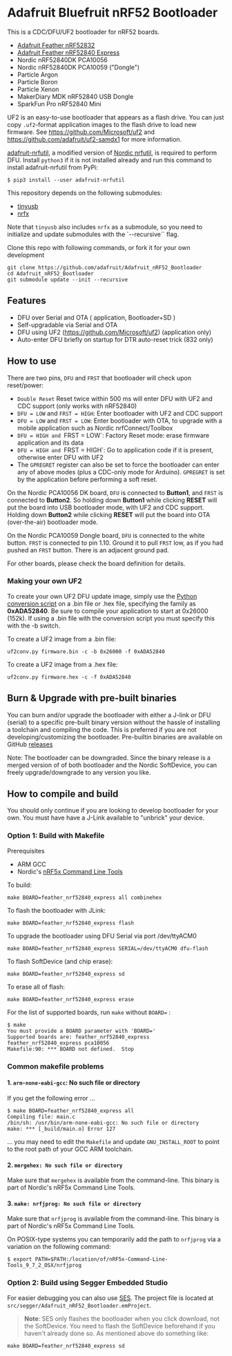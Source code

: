 # Adafruit Bluefruit nRF52 Bootloader

This is a CDC/DFU/UF2 bootloader for nRF52 boards.

- [Adafruit Feather nRF52832](https://www.adafruit.com/product/3406)
- [Adafruit Feather nRF52840 Express](https://www.adafruit.com/product/4062)
- Nordic nRF52840DK PCA10056
- Nordic nRF52840DK PCA10059 ("Dongle")
- Particle Argon
- Particle Boron
- Particle Xenon
- MakerDiary MDK nRF52840 USB Dongle
- SparkFun Pro nRF52840 Mini

UF2 is an easy-to-use bootloader that appears as a flash drive. You can just copy `.uf2`-format
application images to the flash drive to load new firmware.
See https://github.com/Microsoft/uf2 and https://github.com/adafruit/uf2-samdx1
for more information.

[adafruit-nrfutil](https://github.com/adafruit/Adafruit_nRF52_nrfutil),
a modified version of [Nordic nrfutil](https://github.com/NordicSemiconductor/pc-nrfutil),
is required to perform DFU.
Install `python3` if it is not installed already and run this command to install adafruit-nrfutil from PyPi:

```
$ pip3 install --user adafruit-nrfutil
```

This repository depends on the following submodules:

- [tinyusb](https://github.com/hathach/tinyusb)
- [nrfx](https://github.com/NordicSemiconductor/nrfx)

Note that `tinyusb` also includes `nrfx` as a submodule, so you need
to initialize and update  submodules with the `--recursive`` flag.

Clone this repo with following commands, or fork it for your own development

```
git clone https://github.com/adafruit/Adafruit_nRF52_Bootloader
cd Adafruit_nRF52_Bootloader
git submodule update --init --recursive
```

## Features

- DFU over Serial and OTA ( application, Bootloader+SD )
- Self-upgradable via Serial and OTA
- DFU using UF2 (https://github.com/Microsoft/uf2) (application only)
- Auto-enter DFU briefly on startup for DTR auto-reset trick (832 only)

## How to use

There are two pins, `DFU` and `FRST` that bootloader will check upon reset/power:

- `Double Reset` Reset twice within 500 ms will enter DFU with UF2 and CDC support (only works with nRF52840)
- `DFU = LOW` and `FRST = HIGH`: Enter bootloader with UF2 and CDC support
- `DFU = LOW` and `FRST = LOW`: Enter bootloader with OTA, to upgrade with a mobile application such as Nordic nrfConnect/Toolbox
- `DFU = HIGH and `FRST = LOW`: Factory Reset mode: erase firmware application and its data
- `DFU = HIGH and `FRST = HIGH`: Go to application code if it is present, otherwise enter DFU with UF2
- The `GPREGRET` register can also be set to force the bootloader can enter any of above modes (plus a CDC-only mode for Arduino).
`GPREGRET` is set by the application before performing a soft reset.

On the Nordic PCA10056 DK board, `DFU` is connected to **Button1**, and `FRST` is connected to **Button2**.
So holding down **Button1** while clicking **RESET** will put the board into USB bootloader mode, with UF2 and CDC support.
Holding down **Button2** while clicking **RESET** will put the board into OTA (over-the-air) bootloader mode.

On the Nordic PCA10059 Dongle board, `DFU` is connected to the white button.
`FRST` is connected to pin 1.10. Ground it to pull `FRST` low, as if you had pushed an `FRST`  button.
There is an adjacent ground pad.

For other boards, please check the board definition for details.

### Making your own UF2

To create your own UF2 DFU update image, simply use the [Python conversion script](https://github.com/Microsoft/uf2/blob/master/utils/uf2conv.py) on a .bin file or .hex file, specifying the family as **0xADA52840**. Be sure to compile your application to start at 0x26000 (152k). If using a .bin file with the conversion script you must specify this with the -b switch.

To create a UF2 image from a .bin file:
```
uf2conv.py firmware.bin -c -b 0x26000 -f 0xADA52840
```

To create a UF2 image from a .hex file:
```
uf2conv.py firmware.hex -c -f 0xADA52840
```

## Burn & Upgrade with pre-built binaries

You can burn and/or upgrade the bootloader with either a J-link or DFU (serial) to a specific pre-built binary version
without the hassle of installing a toolchain and compiling the code.
This is preferred if you are not developing/customizing the bootloader.
Pre-builtin binaries are available on GitHub [releases](https://github.com/adafruit/Adafruit_nRF52_Bootloader/releases)

Note: The bootloader can be downgraded. Since the binary release is a merged version of
of both bootloader and the Nordic SoftDevice, you can freely upgrade/downgrade to any version you like.

## How to compile and build

You should only continue if you are looking to develop bootloader for your own.
You must have have  a J-Link available to "unbrick" your device.

### Option 1: Build with Makefile

Prerequisites

- ARM GCC
- Nordic's [nRF5x Command Line Tools](http://infocenter.nordicsemi.com/index.jsp?topic=%2Fcom.nordic.infocenter.tools%2Fdita%2Ftools%2Fnrf5x_command_line_tools%2Fnrf5x_installation.html)

To build:

```
make BOARD=feather_nrf52840_express all combinehex
```

To flash the bootloader with JLink:

```
make BOARD=feather_nrf52840_express flash
```

To upgrade the bootloader using DFU Serial via port /dev/ttyACM0

```
make BOARD=feather_nrf52840_express SERIAL=/dev/ttyACM0 dfu-flash
```

To flash SoftDevice (and chip erase):

```
make BOARD=feather_nrf52840_express sd
```

To erase all of flash:

```
make BOARD=feather_nrf52840_express erase
```

For the list of supported boards, run `make` without `BOARD=` :

```
$ make
You must provide a BOARD parameter with 'BOARD='
Supported boards are: feather_nrf52840_express feather_nrf52840_express pca10056
Makefile:90: *** BOARD not defined.  Stop
```

### Common makefile problems

#### 1. `arm-none-eabi-gcc`: No such file or directory

If you get the following error ...

```
$ make BOARD=feather_nrf52840_express all 
Compiling file: main.c
/bin/sh: /usr/bin/arm-none-eabi-gcc: No such file or directory
make: *** [_build/main.o] Error 127
```

... you may need to edit the `Makefile` and update `GNU_INSTALL_ROOT` to point to the root path of your GCC ARM toolchain.

#### 2. `mergehex: No such file or directory`

Make sure that `mergehex` is available from the command-line. This binary is
part of Nordic's nRF5x Command Line Tools.

#### 3. `make: nrfjprog: No such file or directory`

Make sure that `nrfjprog` is available from the command-line. This binary is
part of Nordic's nRF5x Command Line Tools.

On POSIX-type systems you can temporarily add the path to `nrfjprog` via a
variation on the following command:

```
$ export PATH=$PATH:/location/of/nRF5x-Command-Line-Tools_9_7_2_OSX/nrfjprog
```

### Option 2: Build using Segger Embedded Studio

For easier debugging you can also use [SES](https://www.segger.com/products/development-tools/embedded-studio/).
The project file is located at `src/segger/Adafruit_nRF52_Bootloader.emProject`.

> **Note**: SES only flashes the bootloader when you click download, not the SoftDevice.
You need to flash the SoftDevice beforehand if you haven't already done so.
As mentioned above do something like:

```
make BOARD=feather_nrf52840_express sd
```
